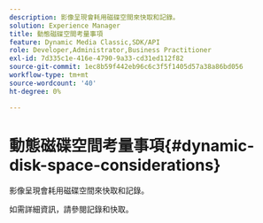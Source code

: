 ```yaml
---
description: 影像呈現會耗用磁碟空間來快取和記錄。
solution: Experience Manager
title: 動態磁碟空間考量事項
feature: Dynamic Media Classic,SDK/API
role: Developer,Administrator,Business Practitioner
exl-id: 7d335c1e-416e-4790-9a33-cd31ed112f82
source-git-commit: 1ec8b59f442eb96c6c3f5f1405d57a38a86bd056
workflow-type: tm+mt
source-wordcount: '40'
ht-degree: 0%

---
```


# 動態磁碟空間考量事項{#dynamic-disk-space-considerations}

影像呈現會耗用磁碟空間來快取和記錄。

如需詳細資訊，請參閱記錄和快取。
